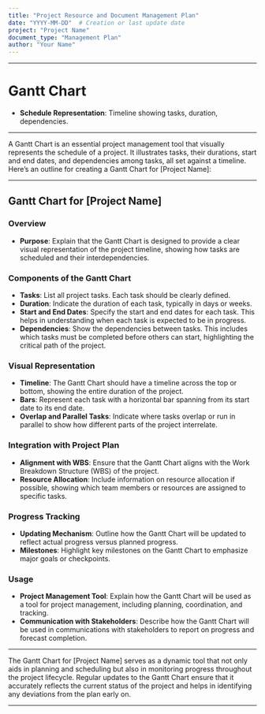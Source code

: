 ```yaml
---
title: "Project Resource and Document Management Plan"
date: "YYYY-MM-DD"  # Creation or last update date
project: "Project Name"
document_type: "Management Plan"
author: "Your Name"
---
```

---
# Gantt Chart

- **Schedule Representation**: Timeline showing tasks, duration, dependencies.

---
A Gantt Chart is an essential project management tool that visually represents the schedule of a project. It illustrates tasks, their durations, start and end dates, and dependencies among tasks, all set against a timeline. Here’s an outline for creating a Gantt Chart for [Project Name]:

---

## Gantt Chart for [Project Name]

### Overview
- **Purpose**: Explain that the Gantt Chart is designed to provide a clear visual representation of the project timeline, showing how tasks are scheduled and their interdependencies.

### Components of the Gantt Chart
- **Tasks**: List all project tasks. Each task should be clearly defined.
- **Duration**: Indicate the duration of each task, typically in days or weeks.
- **Start and End Dates**: Specify the start and end dates for each task. This helps in understanding when each task is expected to be in progress.
- **Dependencies**: Show the dependencies between tasks. This includes which tasks must be completed before others can start, highlighting the critical path of the project.

### Visual Representation
- **Timeline**: The Gantt Chart should have a timeline across the top or bottom, showing the entire duration of the project.
- **Bars**: Represent each task with a horizontal bar spanning from its start date to its end date.
- **Overlap and Parallel Tasks**: Indicate where tasks overlap or run in parallel to show how different parts of the project interrelate.

### Integration with Project Plan
- **Alignment with WBS**: Ensure that the Gantt Chart aligns with the Work Breakdown Structure (WBS) of the project.
- **Resource Allocation**: Include information on resource allocation if possible, showing which team members or resources are assigned to specific tasks.

### Progress Tracking
- **Updating Mechanism**: Outline how the Gantt Chart will be updated to reflect actual progress versus planned progress.
- **Milestones**: Highlight key milestones on the Gantt Chart to emphasize major goals or checkpoints.

### Usage
- **Project Management Tool**: Explain how the Gantt Chart will be used as a tool for project management, including planning, coordination, and tracking.
- **Communication with Stakeholders**: Describe how the Gantt Chart will be used in communications with stakeholders to report on progress and forecast completion.

---

The Gantt Chart for [Project Name] serves as a dynamic tool that not only aids in planning and scheduling but also in monitoring progress throughout the project lifecycle. Regular updates to the Gantt Chart ensure that it accurately reflects the current status of the project and helps in identifying any deviations from the plan early on.

---
